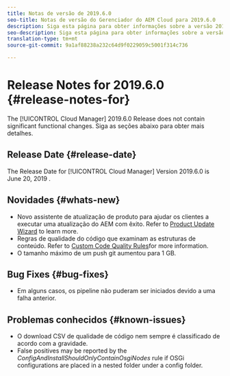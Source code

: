 ```yaml
---
title: Notas de versão de 2019.6.0
seo-title: Notas de versão do Gerenciador do AEM Cloud para 2019.6.0
description: Siga esta página para obter informações sobre a versão 2019.6.0 do Gerenciador de nuvem.
seo-description: Siga esta página para obter informações sobre a versão 2019.6.0 do Gerenciador de AEM Cloud.
translation-type: tm+mt
source-git-commit: 9a1af88238a232c64d9f0229059c5001f314c736

---
```


# Release Notes for 2019.6.0 {#release-notes-for}

The [!UICONTROL Cloud Manager] 2019.6.0 Release does not contain significant functional changes. Siga as seções abaixo para obter mais detalhes.

## Release Date {#release-date}

The Release Date for [!UICONTROL Cloud Manager] Version 2019.6.0 is June 20, 2019 .

## Novidades {#whats-new}

* Novo assistente de atualização de produto para ajudar os clientes a executar uma atualização do AEM com êxito. Refer to [Product Update Wizard](overview-productupdate-wizard.md) to learn more.
* Regras de qualidade do código que examinam as estruturas de conteúdo. Refer to [Custom Code Quality Rules](custom-code-quality-rules.md)for more information.
* O tamanho máximo de um push git aumentou para 1 GB.

## Bug Fixes {#bug-fixes}

* Em alguns casos, os pipeline não puderam ser iniciados devido a uma falha anterior.

## Problemas conhecidos {#known-issues}

* O download CSV de qualidade de código nem sempre é classificado de acordo com a gravidade.
* False positives may be reported by the *ConfigAndInstallShouldOnlyContainOsgiNodes* rule if OSGi configurations are placed in a nested folder under a config folder.
